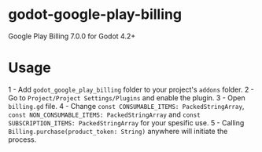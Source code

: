 # godot-google-play-billing
Google Play Billing 7.0.0 for Godot 4.2+

# Usage

1 - Add `godot_google_play_billing` folder to your project's `addons` folder.
2 - Go to `Project/Project Settings/Plugins` and enable the plugin.
3 - Open `billing.gd` file.
4 - Change `const CONSUMABLE_ITEMS: PackedStringArray`, `const NON_CONSUMABLE_ITEMS: PackedStringArray` and `const SUBSCRIPTION_ITEMS: PackedStringArray` for your spesific use.
5 - Calling `Billing.purchase(product_token: String)` anywhere will initiate the process.
